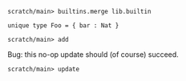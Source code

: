 ``` ucm :hide
scratch/main> builtins.merge lib.builtin
```

``` unison
unique type Foo = { bar : Nat }
```

``` ucm
scratch/main> add
```

Bug: this no-op update should (of course) succeed.

``` ucm
scratch/main> update
```
